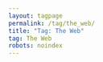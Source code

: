 ```yaml
---
layout: tagpage
permalink: /tag/the_web/
title: "Tag: The Web"
tag: The Web
robots: noindex
---
```

